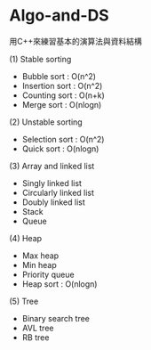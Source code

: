 # Algo-and-DS

用C++來練習基本的演算法與資料結構

(1) Stable sorting
- Bubble sort : O(n^2)
- Insertion sort : O(n^2)
- Counting sort : O(n+k)
- Merge sort : O(nlogn)

(2) Unstable sorting
- Selection sort : O(n^2)
- Quick sort : O(nlogn)

(3) Array and linked list
- Singly linked list
- Circularly linked list
- Doubly linked list
- Stack
- Queue

(4) Heap
- Max heap
- Min heap
- Priority queue
- Heap sort : O(nlogn)

(5) Tree
- Binary search tree
- AVL tree
- RB tree
